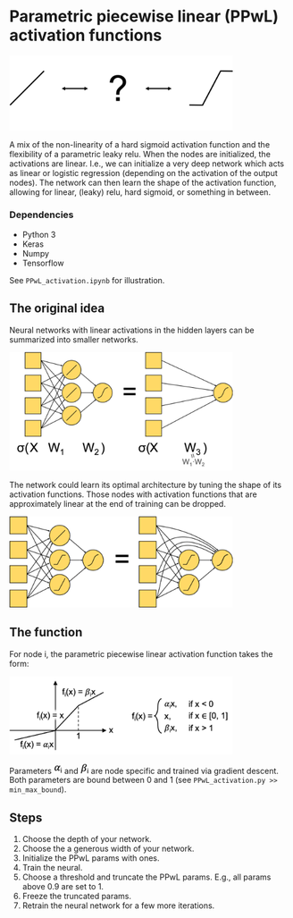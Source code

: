 # Parametric piecewise linear (PPwL) activation functions

<img src="assets/various_fns.png" width="400px">

A mix of the non-linearity of a hard sigmoid activation function and the
flexibility of a parametric leaky relu. When the nodes are initialized, the
activations are linear. I.e., we can initialize a very deep network which acts
as linear or logistic regression (depending on the activation of the output
nodes). The network can then learn the shape of the activation function,
allowing for linear, (leaky) relu, hard sigmoid, or something in between.

### Dependencies
   - Python 3
   - Keras
   - Numpy
   - Tensorflow
   
See ``PPwL_activation.ipynb`` for illustration. 

## The original idea

Neural networks with linear activations in the hidden layers can be summarized into smaller networks.

<img src="assets/NN_equiv1.png" width="400px">

The network could learn its optimal architecture by tuning the shape of its activation
functions. Those nodes with activation functions that are approximately linear at the end of
training can be dropped.

<img src="assets/NN_equiv2.png" width="400px">

## The function

For node i, the parametric piecewise linear activation function takes the form:

<img src="assets/PPwL_fn.png" width="400px">

Parameters <img src="assets/ai.png" width="15px"> and <img src="assets/bi.png" width="15px"> are node specific and trained via gradient descent. Both parameters are bound between 0 and 1 (see ``PPwL_activation.py >> min_max_bound``).

## Steps

1. Choose the depth of your network.
2. Choose the a generous width of your network.
3. Initialize the PPwL params with ones.
4. Train the neural.
5. Choose a threshold and truncate the PPwL params. E.g., all params above 0.9 are set to 1.
6. Freeze the truncated params.
7. Retrain the neural network for a few more iterations.
